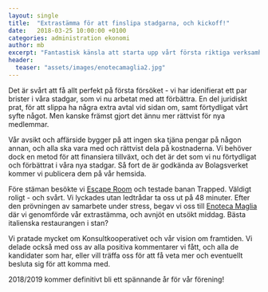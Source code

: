 ```yaml
---
layout: single
title:  "Extrastämma för att finslipa stadgarna, och kickoff!"
date:   2018-03-25 10:00:00 +0100
categories: administration ekonomi
author: mb
excerpt: "Fantastisk känsla att starta upp vårt första riktiga verksamhetsår med dessa fantastiska medlemmar."
header:
  teaser: "assets/images/enotecamaglia2.jpg"
---
```

Det är svårt att få allt perfekt på första försöket - vi har idenifierat ett par brister i våra stadgar, som vi nu arbetat med att förbättra. En del juridiskt prat, för att slippa ha några extra avtal vid sidan om, samt förtydligat vårt syfte något. Men kanske främst gjort det ännu mer rättvist för nya medlemmar.

Vår avsikt och affärside bygger på att ingen ska tjäna pengar på någon annan, och alla ska vara med och rättvist dela på kostnaderna. Vi behöver dock en metod för att finansiera tillväxt, och det är det som vi nu förtydligat och förbättrat i våra nya stadgar. Så fort de är godkända av Bolagsverket kommer vi publicera dem på vår hemsida.

Före stäman besökte vi [Escape Room](http://www.escaperoom.se) och testade banan Trapped. Väldigt roligt - och svårt. Vi lyckades utan ledtrådar ta oss ut på 48 minuter. Efter den prövningen av samarbete under stress, begav vi oss till [Enoteca Maglia](www.enotecamaglia.se) där vi genomförde vår extrastämma, och avnjöt en utsökt middag. Bästa italienska restaurangen i stan?

Vi pratade mycket om Konsultkooperativet och vår vision om framtiden. Vi delade också med oss av alla positiva kommentarer vi fått, och alla de kandidater som har, eller vill träffa oss för att få veta mer och eventuellt besluta sig för att komma med.

2018/2019 kommer definitivt bli ett spännande år för vår förening!
